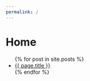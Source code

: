 ```yaml
---
permalink: /
---
```

# Home



<ul>
  {% for post in site.posts %}
    <li>
      <a href="{{ page.url }}">{{ page.title }}</a>
    </li>
  {% endfor %}
</ul>
